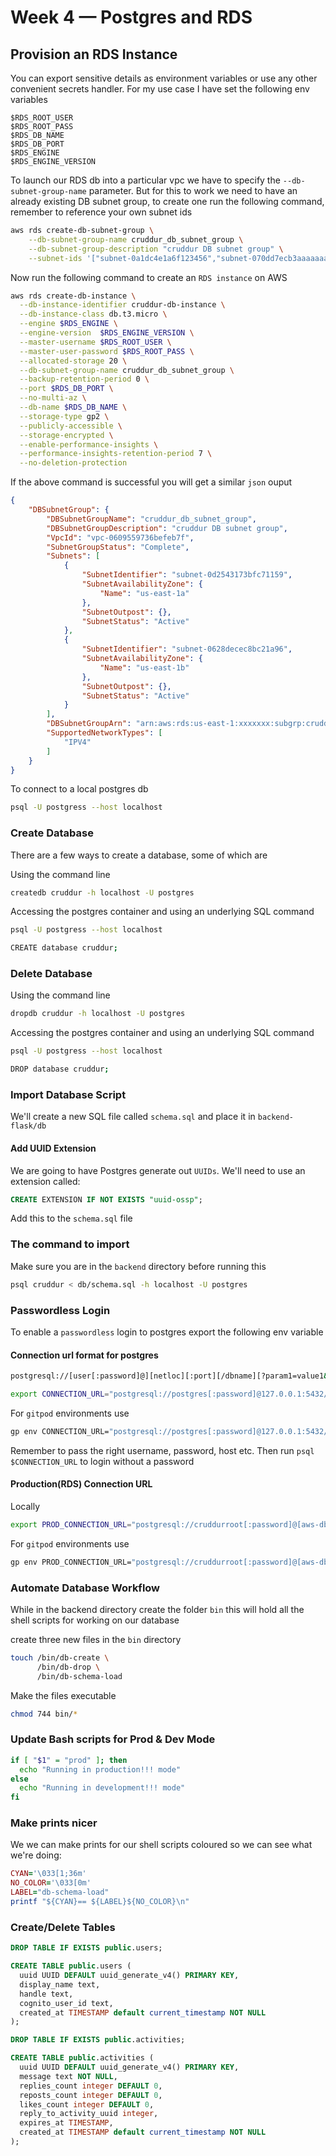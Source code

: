 # Week 4 — Postgres and RDS

## Provision an RDS Instance

You can export sensitive details as environment variables or use any other convenient secrets handler. For my use case I have set the following env variables

```bsh
$RDS_ROOT_USER
$RDS_ROOT_PASS
$RDS_DB_NAME
$RDS_DB_PORT
$RDS_ENGINE
$RDS_ENGINE_VERSION
```

To launch our RDS db into a particular vpc we have to specify the `--db-subnet-group-name` parameter.
But for this to work we need to have an already existing DB subnet group, to create one run the following command, remember to reference your own subnet ids

```bash
aws rds create-db-subnet-group \
    --db-subnet-group-name cruddur_db_subnet_group \
    --db-subnet-group-description "cruddur DB subnet group" \
    --subnet-ids '["subnet-0a1dc4e1a6f123456","subnet-070dd7ecb3aaaaaaa"]'
```

Now run the following command to create an `RDS instance` on AWS

```bash
aws rds create-db-instance \
  --db-instance-identifier cruddur-db-instance \
  --db-instance-class db.t3.micro \
  --engine $RDS_ENGINE \
  --engine-version  $RDS_ENGINE_VERSION \
  --master-username $RDS_ROOT_USER \
  --master-user-password $RDS_ROOT_PASS \
  --allocated-storage 20 \
  --db-subnet-group-name cruddur_db_subnet_group \
  --backup-retention-period 0 \
  --port $RDS_DB_PORT \
  --no-multi-az \
  --db-name $RDS_DB_NAME \
  --storage-type gp2 \
  --publicly-accessible \
  --storage-encrypted \
  --enable-performance-insights \
  --performance-insights-retention-period 7 \
  --no-deletion-protection
```

If the above command is successful you will get a similar `json` ouput

```json
{
    "DBSubnetGroup": {
        "DBSubnetGroupName": "cruddur_db_subnet_group",
        "DBSubnetGroupDescription": "cruddur DB subnet group",
        "VpcId": "vpc-0609559736befeb7f",
        "SubnetGroupStatus": "Complete",
        "Subnets": [
            {
                "SubnetIdentifier": "subnet-0d2543173bfc71159",
                "SubnetAvailabilityZone": {
                    "Name": "us-east-1a"
                },
                "SubnetOutpost": {},
                "SubnetStatus": "Active"
            },
            {
                "SubnetIdentifier": "subnet-0628decec8bc21a96",
                "SubnetAvailabilityZone": {
                    "Name": "us-east-1b"
                },
                "SubnetOutpost": {},
                "SubnetStatus": "Active"
            }
        ],
        "DBSubnetGroupArn": "arn:aws:rds:us-east-1:xxxxxxx:subgrp:cruddur_db_subnet_group",
        "SupportedNetworkTypes": [
            "IPV4"
        ]
    }
}
```

To connect to a local postgres db

```bash
psql -U postgress --host localhost
```

### Create Database

There are a few ways to create a database, some of which are


Using the command line

```bash
createdb cruddur -h localhost -U postgres
```

Accessing the postgres container and using an underlying SQL command

```bash
psql -U postgress --host localhost
```

```bash
CREATE database cruddur;
```

### Delete Database


Using the command line

```bash
dropdb cruddur -h localhost -U postgres
```

Accessing the postgres container and using an underlying SQL command

```bash
psql -U postgress --host localhost
```

```bash
DROP database cruddur;
```

### Import Database Script

We'll create a new SQL file called `schema.sql` and place it in `backend-flask/db`

#### Add UUID Extension

We are going to have Postgres generate out `UUIDs`. We'll need to use an extension called:

```sql
CREATE EXTENSION IF NOT EXISTS "uuid-ossp";
```

Add this to the `schema.sql` file

### The command to import

Make sure you are in the `backend` directory before running this

```bash
psql cruddur < db/schema.sql -h localhost -U postgres
```


### Passwordless Login

To enable a `passwordless` login to postgres export the following env variable

#### Connection url format for postgres

```bash
postgresql://[user[:password]@][netloc][:port][/dbname][?param1=value1&...]
```

```bash
export CONNECTION_URL="postgresql://postgres[:password]@127.0.0.1:5432/cruddur"
```

For `gitpod` environments use

```bash
gp env CONNECTION_URL="postgresql://postgres[:password]@127.0.0.1:5432/cruddur"
```

Remember to pass the right username, password, host etc. Then run `psql $CONNECTION_URL` to login without a password


#### Production(RDS) Connection URL

Locally

```bash
export PROD_CONNECTION_URL="postgresql://cruddurroot[:password]@[aws-db-endpoint]:5432/cruddur"
```

For `gitpod` environments use

```bash
gp env PROD_CONNECTION_URL="postgresql://cruddurroot[:password]@[aws-db-endpoint]:5432/cruddur"
```

### Automate Database Workflow

While in the backend directory create the folder `bin` this will hold all the shell scripts for working on our database

create three new files in the `bin` directory

```bash
touch /bin/db-create \
      /bin/db-drop \
      /bin/db-schema-load
```

Make the files executable

```bash
chmod 744 bin/*
```
 
### Update Bash scripts for Prod & Dev Mode

```bash
if [ "$1" = "prod" ]; then
  echo "Running in production!!! mode"
else
  echo "Running in development!!! mode"
fi
```

### Make prints nicer

We we can make prints for our shell scripts coloured so we can see what we're doing:

[](https://stackoverflow.com/questions/5947742/how-to-change-the-output-color-of-echo-in-linux)

```ruby
CYAN='\033[1;36m'
NO_COLOR='\033[0m'
LABEL="db-schema-load"
printf "${CYAN}== ${LABEL}${NO_COLOR}\n"
```

### Create/Delete Tables

```sql
DROP TABLE IF EXISTS public.users;

CREATE TABLE public.users (
  uuid UUID DEFAULT uuid_generate_v4() PRIMARY KEY,
  display_name text,
  handle text,
  cognito_user_id text,
  created_at TIMESTAMP default current_timestamp NOT NULL
);

DROP TABLE IF EXISTS public.activities;

CREATE TABLE public.activities (
  uuid UUID DEFAULT uuid_generate_v4() PRIMARY KEY,
  message text NOT NULL,
  replies_count integer DEFAULT 0,
  reposts_count integer DEFAULT 0,
  likes_count integer DEFAULT 0,
  reply_to_activity_uuid integer,
  expires_at TIMESTAMP,
  created_at TIMESTAMP default current_timestamp NOT NULL
);
```